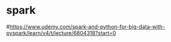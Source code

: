 # spark
#https://www.udemy.com/spark-and-python-for-big-data-with-pyspark/learn/v4/t/lecture/6804318?start=0
#
